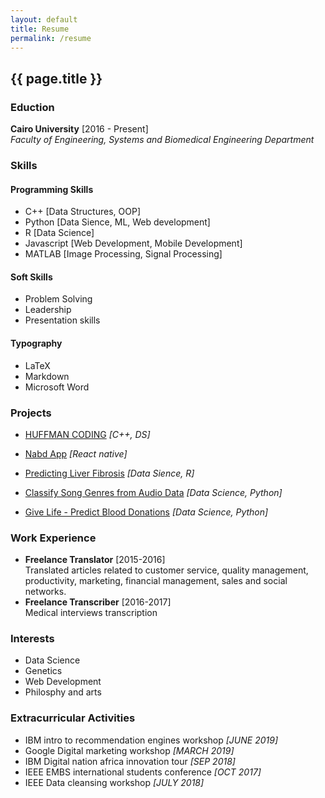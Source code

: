 ```yaml
---
layout: default
title: Resume
permalink: /resume
---
```


## {{ page.title }}

### Eduction

**Cairo University** [2016 - Present] <br/>
_Faculty of Engineering, Systems and Biomedical Engineering Department_

### Skills

#### Programming Skills

- C++ [Data Structures, OOP]
- Python [Data Sience, ML, Web development]
- R [Data Science]
- Javascript [Web Development, Mobile Development]
- MATLAB [Image Processing, Signal Processing]

#### Soft Skills

- Problem Solving
- Leadership
- Presentation skills

#### Typography

- LaTeX
- Markdown
- Microsoft Word

### Projects

- [HUFFMAN CODING][1] _[C++, DS]_

- [Nabd App][2] _[React native]_

- [Predicting Liver Fibrosis][3] _[Data Sience, R]_

- [Classify Song Genres from Audio Data][4] _[Data Science, Python]_

- [Give Life - Predict Blood Donations][5] _[Data Science, Python]_

### Work Experience

- **Freelance Translator** [2015-2016] <br/>
  Translated articles related to customer service, quality management, productivity, marketing, financial management, sales and social networks.
- **Freelance Transcriber** [2016-2017] <br/>
  Medical interviews transcription

### Interests

- Data Science
- Genetics
- Web Development
- Philosphy and arts

### Extracurricular Activities

- IBM intro to recommendation engines workshop _[JUNE 2019]_
- Google Digital marketing workshop _[MARCH 2019]_
- IBM Digital nation africa innovation tour _[SEP 2018]_
- IEEE EMBS international students conference _[OCT 2017]_
- IEEE Data cleansing workshop _[JULY 2018]_

[1]: https://github.com/sbme-tutorials/huffman-encoding
[2]: https://github.com/Abdulrahman-Khalid/nabd-react-native
[3]: https://github.com/sbme-tutorials/sbe304-fall19-project-team15
[4]: https://github.com/Nada-Ashraf/data-science-projects-datacamp/tree/master/Classify%20Song%20Genres%20from%20Audio%20Data
[5]: https://github.com/Nada-Ashraf/data-science-projects-datacamp/tree/master/Give%20Life%20-%20Predict%20Blood%20Donations
